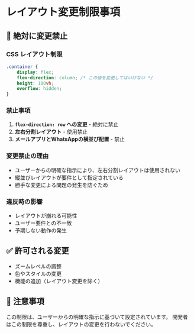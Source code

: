 # レイアウト変更制限事項

## 🚫 絶対に変更禁止

### CSS レイアウト制限
```css
.container {
    display: flex;
    flex-direction: column; /* この値を変更してはいけない */
    height: 100vh;
    overflow: hidden;
}
```

### 禁止事項
1. **`flex-direction: row` への変更** - 絶対に禁止
2. **左右分割レイアウト** - 使用禁止
3. **メールアプリとWhatsAppの横並び配置** - 禁止

### 変更禁止の理由
- ユーザーからの明確な指示により、左右分割レイアウトは使用されない
- 縦並びレイアウトが要件として指定されている
- 勝手な変更による問題の発生を防ぐため

### 違反時の影響
- レイアウトが崩れる可能性
- ユーザー要件との不一致
- 予期しない動作の発生

## ✅ 許可される変更
- ズームレベルの調整
- 色やスタイルの変更
- 機能の追加（レイアウト変更を除く）

## 📝 注意事項
この制限は、ユーザーからの明確な指示に基づいて設定されています。
開発者はこの制限を尊重し、レイアウトの変更を行わないでください。 